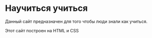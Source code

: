 # Научиться учиться  

Данный сайт предназначен для того чтобы люди знали как учиться.

Этот сайт построен на HTML и CSS 
